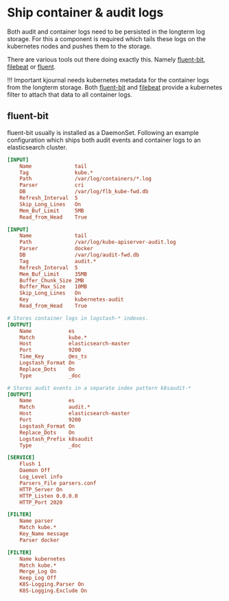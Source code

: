 # Ship container & audit logs

Both audit and container logs need to be persisted in the longterm log storage.
For this a component is required which tails these logs on the kubernetes nodes and pushes them to the storage.

There are various tools out there doing exactly this. Namely [fluent-bit](), [filebeat]() or [fluent]().

!!! Important
    kjournal needs kubernetes metadata for the container logs from the longterm storage. Both [fluent-bit](https://docs.fluentbit.io/manual/pipeline/filters/kubernetes) and [filebeat](https://www.elastic.co/guide/en/beats/filebeat/current/add-kubernetes-metadata.html) provide a kubernetes filter to attach that data to all container logs.


## fluent-bit

fluent-bit usually is installed as a DaemonSet.
Following an example configuration which ships both audit events and container logs to
an elasticsearch cluster.

```ini
[INPUT]
    Name              tail
    Tag               kube.*
    Path              /var/log/containers/*.log
    Parser            cri
    DB                /var/log/flb_kube-fwd.db
    Refresh_Interval  5
    Skip_Long_Lines   On
    Mem_Buf_Limit     5MB
    Read_from_Head    True

[INPUT]
    Name              tail
    Path              /var/log/kube-apiserver-audit.log
    Parser            docker
    DB                /var/log/audit-fwd.db
    Tag               audit.*
    Refresh_Interval  5
    Mem_Buf_Limit     35MB
    Buffer_Chunk_Size 2MB
    Buffer_Max_Size   10MB
    Skip_Long_Lines   On
    Key               kubernetes-audit
    Read_from_Head    True

# Stores container logs in logstash-* indexes.
[OUTPUT]
    Name            es
    Match           kube.*
    Host            elasticsearch-master
    Port            9200
    Time_Key        @es_ts
    Logstash_Format On
    Replace_Dots    On
    Type            _doc

# Stores audit events in a separate index pattern k8saudit-*
[OUTPUT]
    Name            es
    Match           audit.*
    Host            elasticsearch-master
    Port            9200
    Logstash_Format On
    Replace_Dots    On
    Logstash_Prefix k8saudit
    Type            _doc

[SERVICE]
    Flush 1
    Daemon Off
    Log_Level info
    Parsers_File parsers.conf
    HTTP_Server On
    HTTP_Listen 0.0.0.0
    HTTP_Port 2020

[FILTER]
    Name parser
    Match kube.*
    Key_Name message
    Parser docker

[FILTER]
    Name kubernetes
    Match kube.*
    Merge_Log On
    Keep_Log Off
    K8S-Logging.Parser On
    K8S-Logging.Exclude On
```